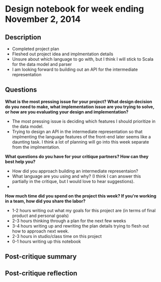 # Design notebook for week ending November 2, 2014

## Description

* Completed project plan
* Fleshed out project idea and implmentation details
* Unsure about which language to go with, but I think I will stick to Scala for the data model and parser
* I am looking forward to building out an API for the intermediate representation

## Questions

**What is the most pressing issue for your project? What design decision do
you need to make, what implementation issue are you trying to solve, or how
are you evaluating your design and implementation?**

* The most pressing issue is deciding which features I should prioritize in the data model.
* Trying to design an API in the intermediate representation so that implmenting the language features of the front-end later seems like a daunting task. I think a lot of planning will go into this week separate from the implmentation.

**What questions do you have for your critique partners? How can they best help
you?**

* How did you approach building an intermediate representaion?
* What language are you using and why? (I think I can answer this partially in the critique, but I would love to hear suggestions).
* 

**How much time did you spend on the project this week? If you're working in a
team, how did you share the labor?**

* 1-2 hours writing out what my goals for this project are (in terms of final product and personal goals)
* 2-3 hours thinking through a plan for the next few weeks
* 3-4 hours writing up and rewriting the plan details trying to flesh out how to approach next week.
* 2-3 hours in studio/class time on this project
* 0-1 hours writing up this notebook

## Post-critique summary

## Post-critique reflection
